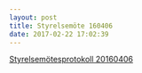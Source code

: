 ```yaml
---
layout: post
title: Styrelsemöte 160406
date: 2017-02-22 17:02:39
---
```


<a href="/assets/2017/02/Styrelsemötesprotokoll-Fristad-20160406.pdf">Styrelsemötesprotokoll 20160406</a>